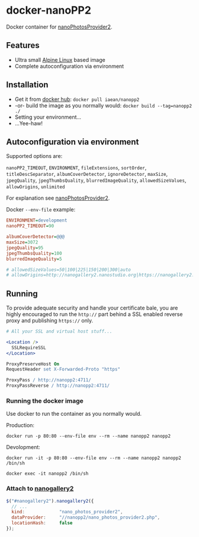 # docker-nanoPP2
Docker container for [nanoPhotosProvider2][2].

[1]: https://nanophotosprovider2.nanostudio.org/
[2]: https://github.com/nanostudio-org/nano_photos_provider2/

## Features
* Ultra small [Alpine Linux][3] based image
* Complete autoconfiguration via environment

[3]: https://alpinelinux.org/

## Installation
* Get it from [docker hub][4]: `docker pull iaean/nanopp2`
* -or- build the image as you normally would: `docker build --tag=nanopp2 ./`
* Setting your environment...
* ...Yee-haw!

[4]: https://hub.docker.com/r/iaean/nanopp2/

## Autoconfiguration via environment

Supported options are:

`nanoPP2_TIMEOUT`, `ENVIRONMENT`, `fileExtensions`, `sortOrder`, 
`titleDescSeparator`, `albumCoverDetector`, `ignoreDetector`, 
`maxSize`, `jpegQuality`, `jpegThumbsQuality`, `blurredImageQuality`,
`allowedSizeValues`, `allowOrigins`, `unlimited`

For explanation see [nanoPhotosProvider2][1].

Docker `--env-file` example:

```ini
ENVIRONMENT=development
nanoPP2_TIMEOUT=90

albumCoverDetector=@@@
maxSize=3072
jpegQuality=95
jpegThumbsQuality=100
blurredImageQuality=5

# allowedSizeValues=50|100|225|150|200|300|auto
# allowOrigins=http://nanogallery2.nanostudio.org|https://nanogallery2.nanostudio.org
```

## Running
To provide adequate security and handle your certificate bale, you are highly encouraged to run the `http://` part behind a SSL enabled reverse proxy and publishing `https://` only.

```apache
# All your SSL and virtual host stuff...

<Location />
  SSLRequireSSL
</Location>

ProxyPreserveHost On
RequestHeader set X-Forwarded-Proto "https"

ProxyPass / http://nanopp2:4711/
ProxyPassReverse / http://nanopp2:4711/
```

### Running the docker image
Use docker to run the container as you normally would.

Production:

`docker run -p 80:80 --env-file env --rm --name nanopp2 nanopp2`

Devolopment:

`docker run -it -p 80:80 --env-file env --rm --name nanopp2 nanopp2 /bin/sh`

`docker exec -it nanopp2 /bin/sh`

### Attach to [nanogallery2][5]

```javascript
$("#nanogallery2").nanogallery2({
  // ...
  kind:             "nano_photos_provider2",
  dataProvider:     "//nanopp2/nano_photos_provider2.php",
  locationHash:     false
});
```

[5]: https://nanogallery2.nanostudio.org/
